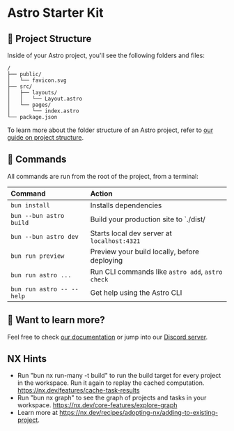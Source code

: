 # Astro Starter Kit

## 🚀 Project Structure

Inside of your Astro project, you'll see the following folders and files:

```text
/
├── public/
│   └── favicon.svg
├── src/
│   ├── layouts/
│   │   └── Layout.astro
│   └── pages/
│       └── index.astro
└── package.json
```

To learn more about the folder structure of an Astro project, refer to [our guide on project structure](https://docs.astro.build/en/basics/project-structure/).

## 🧞 Commands

All commands are run from the root of the project, from a terminal:

| Command                   | Action                                           |
| :------------------------ | :----------------------------------------------- |
| `bun install`             | Installs dependencies                            |
| `bun --bun astro build`   | Build your production site to `./dist/           |
| `bun --bun astro dev`     | Starts local dev server at `localhost:4321`      |
| `bun run preview`         | Preview your build locally, before deploying     |
| `bun run astro ...`       | Run CLI commands like `astro add`, `astro check` |
| `bun run astro -- --help` | Get help using the Astro CLI                     |

## 👀 Want to learn more?

Feel free to check [our documentation](https://docs.astro.build) or jump into our [Discord server](https://astro.build/chat).

## NX Hints

- Run "bun nx run-many -t build" to run the build target for every project in the workspace. Run it again to replay the cached computation. https://nx.dev/features/cache-task-results
- Run "bun nx graph" to see the graph of projects and tasks in your workspace. https://nx.dev/core-features/explore-graph
- Learn more at https://nx.dev/recipes/adopting-nx/adding-to-existing-project.
